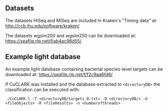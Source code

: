 Datasets
-----
The datasets HiSeq and MiSeq are included in Kraken's "Timing data" at:
http://ccb.jhu.edu/software/kraken/

The datasets wgsim200 and wgsim250 can be downloaded at:
https://seafile.rlp.net/f/ab4ac98d55/


Example light database
-----
An example light database containing bacterial species-level targets can be downloaded at:
https://seafile.rlp.net/f/f2c9aa6fd6/

If CuCLARK was installed and the database extracted to `<directoryDB>` the classification can be executed with:
```
./CuCLARK-l -T <directoryDB/targets_0.txt> -D <directoryDB/> -O <fileObjects> -R <fileResults> -n <numberofthreads>
```
